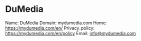 
# DuMedia

Name: DuMedia
Domain: mydumedia.com
Home: https://mydumedia.com/en/
Privacy_policy: https://mydumedia.com/en/policy
Email: info@mydumedia.com
